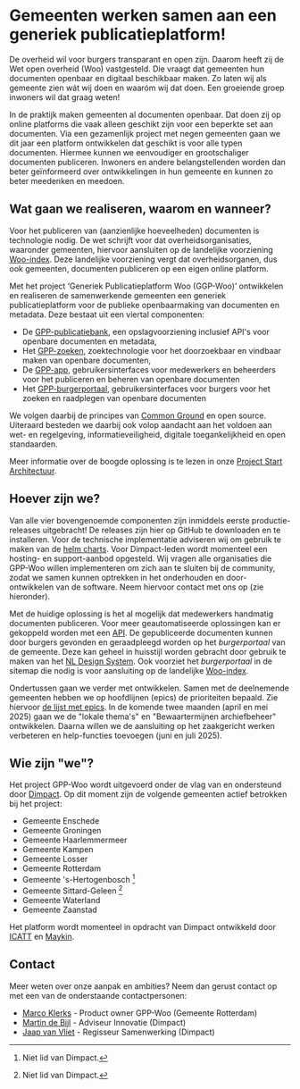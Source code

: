 # Gemeenten werken samen aan een generiek publicatieplatform!

De overheid wil voor burgers transparant en open zijn. Daarom heeft zij de Wet open overheid (Woo) vastgesteld. Die vraagt dat gemeenten hun documenten openbaar en digitaal beschikbaar maken. Zo laten wij als gemeente zien wát wij doen en waaróm wij dat doen. Een groeiende groep inwoners wil dat graag weten! 

In de praktijk maken gemeenten al documenten openbaar. Dat doen zij op online platforms die vaak alleen geschikt zijn voor een beperkte set aan documenten. Via een gezamenlijk project met negen gemeenten gaan we dit jaar een platform ontwikkelen dat geschikt is voor alle typen documenten. Hiermee kunnen we eenvoudiger en grootschaliger documenten publiceren. Inwoners en andere belangstellenden worden dan beter geïnformeerd over ontwikkelingen in hun gemeente en kunnen zo beter meedenken en meedoen. 


## Wat gaan we realiseren, waarom en wanneer?

Voor het publiceren van (aanzienlijke hoeveelheden) documenten is technologie nodig. De wet schrijft voor dat overheidsorganisaties, waaronder gemeenten, hiervoor aansluiten op de landelijke voorziening [Woo-index](https://open.overheid.nl/). Deze landelijke voorziening vergt dat overheidsorganen, dus ook gemeenten, documenten publiceren op een eigen online platform. 

Met het project ‘Generiek Publicatieplatform Woo (GGP-Woo)’ ontwikkelen en realiseren de samenwerkende gemeenten een generiek publicatieplatform voor de publieke openbaarmaking van documenten en metadata. Deze bestaat uit een viertal componenten:
- De [GPP-publicatiebank](https://github.com/GPP-Woo/GPP-publicatiebank), een opslagvoorziening inclusief API's voor openbare documenten en metadata,
- Het [GPP-zoeken](https://github.com/GPP-Woo/GPP-zoeken),  zoektechnologie voor het doorzoekbaar en vindbaar maken van openbare documenten,
- De [GPP-app](https://github.com/GPP-Woo/GPP-app), gebruikersinterfaces voor medewerkers en beheerders voor het publiceren en beheren van openbare documenten
- Het [GPP-burgerportaal](https://github.com/GPP-Woo/GPP-burgerportaal), gebruikersinterfaces voor burgers  voor het zoeken en raadplegen van openbare documenten

We volgen daarbij de principes van [Common Ground](https://commonground.nl/) en open source. Uiteraard besteden we daarbij ook volop aandacht aan het voldoen aan wet- en regelgeving, informatieveiligheid, digitale toegankelijkheid en open standaarden.

Meer informatie over de boogde oplossing is te lezen in onze [Project Start Architectuur](https://github.com/GPP-Woo/.github/blob/main/docs/PSA%20Generiek%20Publicatieplatform%20Woo%20V1.1.pdf).


## Hoever zijn we?

Van alle vier bovengenoemde componenten zijn inmiddels eerste productie-releases uitgebracht! De releases zijn hier op GitHub te downloaden en te installeren. Voor de technische implementatie adviseren wij om gebruik te maken van de [helm charts](https://github.com/GPP-Woo/charts). Voor Dimpact-leden wordt momenteel een hosting- en support-aanbod opgesteld. Wij vragen alle organisaties die GPP-Woo willen implementeren om zich aan te sluiten bij de community, zodat we samen kunnen optrekken in het onderhouden en door-ontwikkelen van de software. Neem hiervoor contact met ons op (zie hieronder). 

Met de huidige oplossing is het al mogelijk dat medewerkers handmatig documenten publiceren. Voor meer geautomatiseerde oplossingen kan er gekoppeld worden met een [API](https://github.com/GPP-Woo/GPP-publicatiebank?tab=readme-ov-file#api-specificatie). De gepubliceerde documenten kunnen door burgers gevonden en geraadpleegd worden op het _burgerportaal_ van de gemeente. Deze kan geheel in huisstijl worden gebracht door gebruik te maken van het [NL Design System](https://nldesignsystem.nl/). Ook voorziet het _burgerportaal_ in de sitemap die nodig is voor aansluiting op de landelijke [Woo-index](https://open.overheid.nl/).

Ondertussen gaan we verder met ontwikkelen. Samen met de deelnemende gemeenten hebben we op hoofdlijnen (epics) de prioriteiten bepaald. Zie hiervoor [de lijst met epics](https://github.com/orgs/GPP-Woo/projects/1/views/29). In de komende twee maanden (april en mei 2025) gaan we de "lokale thema's" en "Bewaartermijnen archiefbeheer" ontwikkelen. Daarna willen we de aansluiting op het zaakgericht werken verbeteren en help-functies toevoegen (juni en juli 2025).


## Wie zijn "we"?

Het project GPP-Woo wordt uitgevoerd onder de vlag van en ondersteund door [Dimpact](https://www.dimpact.nl/). Op dit moment zijn de volgende gemeenten actief betrokken bij het project:
- Gemeente Enschede
- Gemeente Groningen
- Gemeente Haarlemmermeer
- Gemeente Kampen
- Gemeente Losser
- Gemeente Rotterdam
- Gemeente 's-Hertogenbosch [^1]
- Gemeente Sittard-Geleen [^1]
- Gemeente Waterland
- Gemeente Zaanstad

Het platform wordt momenteel in opdracht van Dimpact ontwikkeld door [ICATT](https://www.icatt.nl/) en [Maykin](https://www.maykinmedia.nl/nl/).

[^1]: Niet lid van Dimpact.

## Contact

Meer weten over onze aanpak en ambities? Neem dan gerust contact op met een van de onderstaande contactpersonen:
- [Marco Klerks](mailto:mm.klerks@rotterdam.nl) - Product owner GPP-Woo  (Gemeente Rotterdam)
- [Martin de Bijl](mailto:martin.debijl@dimpact.nl) - Adviseur Innovatie (Dimpact)
- [Jaap van Vliet](jaap.vanvliet@dimpact.nl) - Regisseur Samenwerking (Dimpact)

